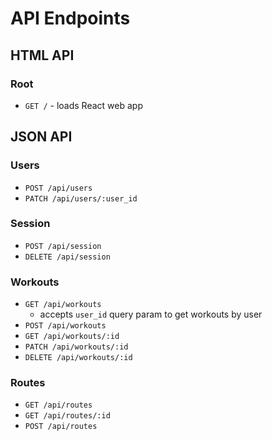 # API Endpoints

## HTML API

### Root

- `GET /` - loads React web app

## JSON API

### Users

- `POST /api/users`
- `PATCH /api/users/:user_id`

### Session

- `POST /api/session`
- `DELETE /api/session`

### Workouts

- `GET /api/workouts`
  - accepts `user_id` query param to get workouts by user
- `POST /api/workouts`
- `GET /api/workouts/:id`
- `PATCH /api/workouts/:id`
- `DELETE /api/workouts/:id`

### Routes

- `GET /api/routes`
- `GET /api/routes/:id`
- `POST /api/routes`
